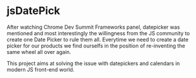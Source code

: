# jsDatePick
After watching Chrome Dev Summit Frameworks panel, datepicker was mentioned and most interestingly the willingness
from the JS community to create one Date Picker to rule them all. Everytime we need to create a date picker for our
products we find ourselfs in the position of re-inventing the same wheel all over again.

This project aims at solving the issue with datepickers and calendars in modern JS front-end world.

